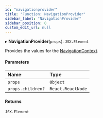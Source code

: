 ```yaml
---
id: "navigationprovider"
title: "Function: NavigationProvider"
sidebar_label: "NavigationProvider"
sidebar_position: 0
custom_edit_url: null
---
```


▸ **NavigationProvider**(`props`): `JSX.Element`

Provides the values for the [NavigationContext](../variables/navigationcontext.md).

#### Parameters

| Name | Type |
| :------ | :------ |
| `props` | `Object` |
| `props.children?` | `React.ReactNode` |

#### Returns

`JSX.Element`
